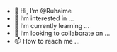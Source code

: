 - 👋 Hi, I’m @Ruhaime
- 👀 I’m interested in ...
- 🌱 I’m currently learning ...
- 💞️ I’m looking to collaborate on ...
- 📫 How to reach me ...

<!---
Ruhaime/Ruhaime is a ✨ special ✨ repository because its `README.md` (this file) appears on your GitHub profile.
You can click the Preview link to take a look at your changes.
--->
